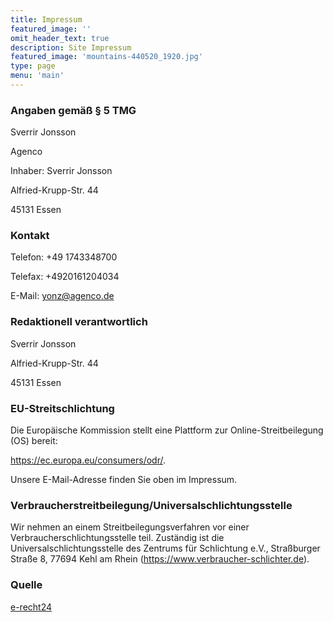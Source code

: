 ```yaml
---
title: Impressum
featured_image: ''
omit_header_text: true
description: Site Impressum
featured_image: 'mountains-440520_1920.jpg'
type: page
menu: 'main'
---
```


### Angaben gemäß § 5 TMG ###
Sverrir Jonsson

Agenco

Inhaber: Sverrir Jonsson

Alfried-Krupp-Str. 44

45131 Essen



### Kontakt ###
Telefon: +49 1743348700

Telefax: +4920161204034

E-Mail: yonz@agenco.de


### Redaktionell verantwortlich ###
Sverrir Jonsson

Alfried-Krupp-Str. 44

45131 Essen


### EU-Streitschlichtung ###
Die Europäische Kommission stellt eine Plattform zur Online-Streitbeilegung (OS) bereit:

https://ec.europa.eu/consumers/odr/.

Unsere E-Mail-Adresse finden Sie oben im Impressum.


### Verbraucherstreitbeilegung/Universalschlichtungsstelle ###
Wir nehmen an einem Streitbeilegungsverfahren vor einer Verbraucherschlichtungsstelle teil. Zuständig ist
die Universalschlichtungsstelle des Zentrums für Schlichtung e.V., Straßburger Straße 8, 77694 Kehl am
Rhein (https://www.verbraucher-schlichter.de).

 

### Quelle ###

[e-recht24](https://www.e-recht24.de/)